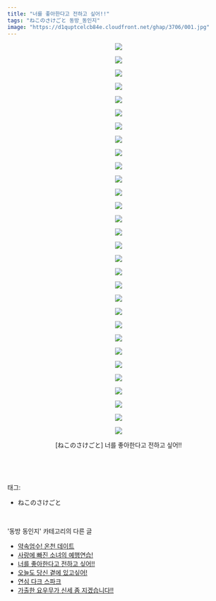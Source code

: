 ```yaml
---
title: "너를 좋아한다고 전하고 싶어!!"
tags: "ねこのさけごと 동방_동인지"
image: "https://d1quptcelcb84e.cloudfront.net/ghap/3706/001.jpg"
---
```

<div class="article">
<p style="text-align: center; clear: none; float: none;"><img src="{{ site.imgserver8 }}/ghap/3706/001.jpg"/></p>
<p style="text-align: center; clear: none; float: none;"><img src="{{ site.imgserver8 }}/ghap/3706/002.jpg"/></p>
<p style="text-align: center; clear: none; float: none;"><img src="{{ site.imgserver8 }}/ghap/3706/003.jpg"/></p>
<p style="text-align: center; clear: none; float: none;"><img src="{{ site.imgserver8 }}/ghap/3706/004.jpg"/></p>
<p style="text-align: center; clear: none; float: none;"><img src="{{ site.imgserver8 }}/ghap/3706/005.jpg"/></p>
<p style="text-align: center; clear: none; float: none;"><img src="{{ site.imgserver8 }}/ghap/3706/006.jpg"/></p>
<p style="text-align: center; clear: none; float: none;"><img src="{{ site.imgserver8 }}/ghap/3706/007.jpg"/></p>
<p style="text-align: center; clear: none; float: none;"><img src="{{ site.imgserver8 }}/ghap/3706/008.jpg"/></p>
<p style="text-align: center; clear: none; float: none;"><img src="{{ site.imgserver8 }}/ghap/3706/009.jpg"/></p>
<p style="text-align: center; clear: none; float: none;"><img src="{{ site.imgserver8 }}/ghap/3706/010.jpg"/></p>
<p style="text-align: center; clear: none; float: none;"><img src="{{ site.imgserver8 }}/ghap/3706/011.jpg"/></p>
<p style="text-align: center; clear: none; float: none;"><img src="{{ site.imgserver8 }}/ghap/3706/012.jpg"/></p>
<p style="text-align: center; clear: none; float: none;"><img src="{{ site.imgserver8 }}/ghap/3706/013.jpg"/></p>
<p style="text-align: center; clear: none; float: none;"><img src="{{ site.imgserver8 }}/ghap/3706/014.jpg"/></p>
<p style="text-align: center; clear: none; float: none;"><img src="{{ site.imgserver8 }}/ghap/3706/015.jpg"/></p>
<p style="text-align: center; clear: none; float: none;"><img src="{{ site.imgserver8 }}/ghap/3706/016.jpg"/></p>
<p style="text-align: center; clear: none; float: none;"><img src="{{ site.imgserver8 }}/ghap/3706/017.jpg"/></p>
<p style="text-align: center; clear: none; float: none;"><img src="{{ site.imgserver8 }}/ghap/3706/018.jpg"/></p>
<p style="text-align: center; clear: none; float: none;"><img src="{{ site.imgserver8 }}/ghap/3706/019.jpg"/></p>
<p style="text-align: center; clear: none; float: none;"><img src="{{ site.imgserver8 }}/ghap/3706/020.jpg"/></p>
<p style="text-align: center; clear: none; float: none;"><img src="{{ site.imgserver8 }}/ghap/3706/021.jpg"/></p>
<p style="text-align: center; clear: none; float: none;"><img src="{{ site.imgserver8 }}/ghap/3706/022.jpg"/></p>
<p style="text-align: center; clear: none; float: none;"><img src="{{ site.imgserver8 }}/ghap/3706/023.jpg"/></p>
<p style="text-align: center; clear: none; float: none;"><img src="{{ site.imgserver8 }}/ghap/3706/024.jpg"/></p>
<p style="text-align: center; clear: none; float: none;"><img src="{{ site.imgserver8 }}/ghap/3706/025.jpg"/></p>
<p style="text-align: center; clear: none; float: none;"><img src="{{ site.imgserver8 }}/ghap/3706/026.jpg"/></p>
<p style="text-align: center; clear: none; float: none;"><img src="{{ site.imgserver8 }}/ghap/3706/027.jpg"/></p>
<p style="text-align: center; clear: none; float: none;"><img src="{{ site.imgserver8 }}/ghap/3706/028.jpg"/></p>
<p style="text-align: center; clear: none; float: none;"><img src="{{ site.imgserver8 }}/ghap/3706/029.jpg"/></p>
<p style="text-align: center; clear: none; float: none;"><img src="{{ site.imgserver8 }}/ghap/3706/030.jpg"/></p>
<p style="text-align: center; clear: none; float: none;">[ねこのさけごと] 너를 좋아한다고 전하고 싶어!!</p>
<p><br/></p>
</div><br/>
<div class="tagTrail">
<p>태그: </p>
<ul>
<li>ねこのさけごと</li>
</ul>
</div><br/>
<div class="another">
<p>'동방 동인지' 카테고리의 다른 글</p>
<ul>
<li><a href="/ghap_3708">약속엄수! 온천 데이트</a></li>
<li><a href="/ghap_3707">사랑에 빠진 소녀의 예행연습!</a></li>
<li><a href="/ghap_3706">너를 좋아한다고 전하고 싶어!!</a></li>
<li><a href="/ghap_3705">오늘도 당신 곁에 있고싶어!</a></li>
<li><a href="/ghap_3704">연심 다크 스파크</a></li>
<li><a href="/ghap_3703">가출한 요우무가 신세 좀 지겠습니다!!</a></li>
</ul>
</div><br/>
<div class="cb_module cb_fluid">
<div class="cb_wrt cb_profile">
</div><!-- commentList close -->
</div><br/>
